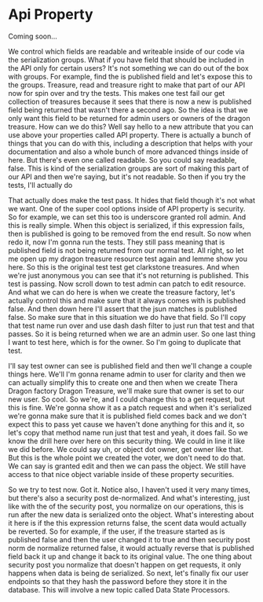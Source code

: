 # Api Property

Coming soon...

We control which fields are readable and writeable inside of our code via the serialization groups. What if you have field that should be included in the API only for certain users? It's not something we can do out of the box with groups. For example, find the is published field and let's expose this to the groups. Treasure, read and treasure right to make that part of our API now for spin over and try the tests. This makes one test fail our get collection of treasures because it sees that there is now a new is published field being returned that wasn't there a second ago. So the idea is that we only want this field to be returned for admin users or owners of the dragon treasure. How can we do this? Well say hello to a new attribute that you can use above your properties called API property. There is actually a bunch of things that you can do with this, including a description that helps with your documentation and also a whole bunch of more advanced things inside of here. But there's even one called readable. So you could say readable, false. This is kind of the serialization groups are sort of making this part of our API and then we're saying, but it's not readable. So then if you try the tests, I'll actually do

That actually does make the test pass. It hides that field though it's not what we want. One of the super cool options inside of API property is security. So for example, we can set this too is underscore granted roll admin. And this is really simple. When this object is serialized, if this expression fails, then is published is going to be removed from the end result. So now when redo it, now I'm gonna run the tests. They still pass meaning that is published field is not being returned from our normal test. All right, so let me open up my dragon treasure resource test again and lemme show you here. So this is the original test test get clarkstone treasures. And when we're just anonymous you can see that it's not returning is published. This test is passing. Now scroll down to test admin can patch to edit resource. And what we can do here is when we create the treasure factory, let's actually control this and make sure that it always comes with is published false. And then down here I'll assert that the jsun matches is published false. So make sure that in this situation we do have that field. So I'll copy that test name run over and use dash dash filter to just run that test and that passes. So it is being returned when we are an admin user. So one last thing I want to test here, which is for the owner. So I'm going to duplicate that test.

I'll say test owner can see is published field and then we'll change a couple things here. We'll I'm gonna rename admin to user for clarity and then we can actually simplify this to create one and then when we create Thera Dragon factory Dragon Treasure, we'll make sure that owner is set to our new user. So cool. So we're, and I could change this to a get request, but this is fine. We're gonna show it as a patch request and when it's serialized we're gonna make sure that it is published field comes back and we don't expect this to pass yet cause we haven't done anything for this and it, so let's copy that method name run just that test and yeah, it does fail. So we know the drill here over here on this security thing. We could in line it like we did before. We could say uh, or object dot owner, get owner like that. But this is the whole point we created the voter, we don't need to do that. We can say is granted edit and then we can pass the object. We still have access to that nice object variable inside of these property securities.

So we try to test now. Got it. Notice also, I haven't used it very many times, but there's also a security post de-normalized. And what's interesting, just like with the of the security post, you normalize on our operations, this is run after the new data is serialized onto the object. What's interesting about it here is if the this expression returns false, the scent data would actually be reverted. So for example, if the user, if the treasure started as is published false and then the user changed it to true and then security post norm de normalize returned false, it would actually reverse that is published field back it up and change it back to its original value. The one thing about security post you normalize that doesn't happen on get requests, it only happens when data is being de serialized. So next, let's finally fix our user endpoints so that they hash the password before they store it in the database. This will involve a new topic called Data State Processors.